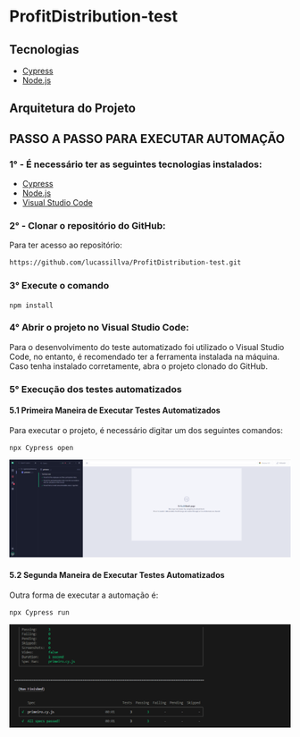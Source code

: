 # ProfitDistribution-test

## Tecnologias
* [Cypress](https://docs.cypress.io/guides/getting-started/installing-cypress)
* [Node.js](https://nodejs.org/en)

## Arquitetura do Projeto

## PASSO A PASSO PARA EXECUTAR AUTOMAÇÃO

### 1° - É necessário ter as seguintes tecnologias instalados:

* [Cypress](https://docs.cypress.io/guides/getting-started/installing-cypress)
* [Node.js](https://nodejs.org/en)
* [Visual Studio Code](https://code.visualstudio.com/)

### 2° - Clonar o repositório do GitHub:

Para ter acesso ao repositório:
```bash
https://github.com/lucassillva/ProfitDistribution-test.git
```

### 3° Execute o comando
```shell
npm install
```

### 4° Abrir o projeto no Visual Studio Code:

Para o desenvolvimento do teste automatizado foi utilizado o Visual Studio Code, no entanto, é recomendado ter a ferramenta instalada na máquina. Caso tenha instalado corretamente, abra o projeto clonado do GitHub.

### 5° Execução dos testes automatizados

#### 5.1 Primeira Maneira de Executar Testes Automatizados
Para executar o projeto, é necessário digitar um dos seguintes comandos:

```shell
npx Cypress open
```

![Tela Cypress - Testes API](readme-images/tela-testesAPI.png)

#### 5.2 Segunda Maneira de Executar Testes Automatizados

Outra forma de executar a automação é:
```shell
npx Cypress run
```

![Tela Cypress - Teste API Terminal](readme-images/tela-testesApiTerminal.png)